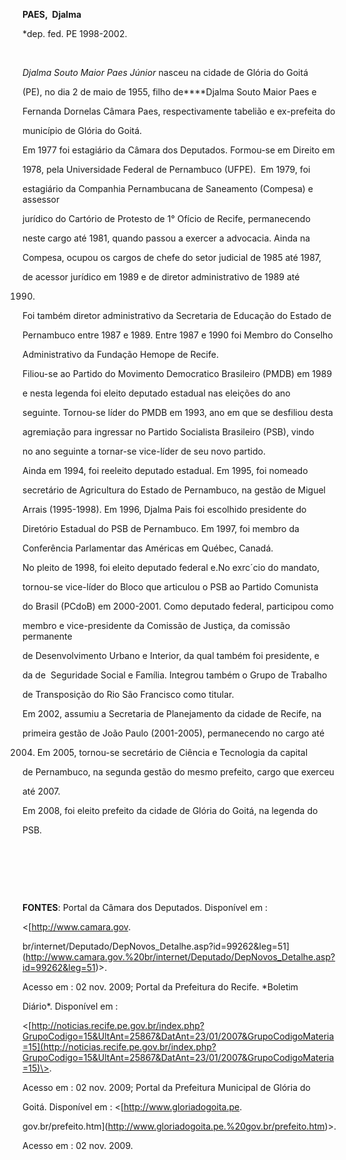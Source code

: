 **PAES,  Djalma**



\*dep. fed. PE 1998-2002.  



 



*Djalma Souto Maior Paes Júnior* nasceu na cidade de Glória do Goitá

(PE), no dia 2 de maio de 1955, filho de****Djalma Souto Maior Paes e

Fernanda Dornelas Câmara Paes, respectivamente tabelião e ex-prefeita do

município de Glória do Goitá.



Em 1977 foi estagiário da Câmara dos Deputados. Formou-se em Direito em

1978, pela Universidade Federal de Pernambuco (UFPE).  Em 1979, foi

estagiário da Companhia Pernambucana de Saneamento (Compesa) e assessor

jurídico do Cartório de Protesto de 1° Ofício de Recife, permanecendo

neste cargo até 1981, quando passou a exercer a advocacia. Ainda na

Compesa, ocupou os cargos de chefe do setor judicial de 1985 até 1987,

de acessor jurídico em 1989 e de diretor administrativo de 1989 até

1990.



Foi também diretor administrativo da Secretaria de Educação do Estado de

Pernambuco entre 1987 e 1989. Entre 1987 e 1990 foi Membro do Conselho

Administrativo da Fundação Hemope de Recife.



Filiou-se ao Partido do Movimento Democratico Brasileiro (PMDB) em 1989

e nesta legenda foi eleito deputado estadual nas eleições do ano

seguinte. Tornou-se líder do PMDB em 1993, ano em que se desfiliou desta

agremiação para ingressar no Partido Socialista Brasileiro (PSB), vindo

no ano seguinte a tornar-se vice-líder de seu novo partido.



Ainda em 1994, foi reeleito deputado estadual. Em 1995, foi nomeado

secretário de Agricultura do Estado de Pernambuco, na gestão de Miguel

Arrais (1995-1998). Em 1996, Djalma Pais foi escolhido presidente do

Diretório Estadual do PSB de Pernambuco. Em 1997, foi membro da

Conferência Parlamentar das Américas em Québec, Canadá.



No pleito de 1998, foi eleito deputado federal e.No exrc´cio do mandato,

tornou-se vice-líder do Bloco que articulou o PSB ao Partido Comunista

do Brasil (PCdoB) em 2000-2001. Como deputado federal, participou como

membro e vice-presidente da Comissão de Justiça, da comissão permanente

de Desenvolvimento Urbano e Interior, da qual também foi presidente, e

da de  Seguridade Social e Família. Integrou também o Grupo de Trabalho

de Transposição do Rio São Francisco como titular.



Em 2002, assumiu a Secretaria de Planejamento da cidade de Recife, na

primeira gestão de João Paulo (2001-2005), permanecendo no cargo até

2004. Em 2005, tornou-se secretário de Ciência e Tecnologia da capital

de Pernambuco, na segunda gestão do mesmo prefeito, cargo que exerceu

até 2007.



Em 2008, foi eleito prefeito da cidade de Glória do Goitá, na legenda do

PSB.



 



 



 



**FONTES**: Portal da Câmara dos Deputados. Disponível em :

\<[http://www.camara.gov.

br/internet/Deputado/DepNovos\_Detalhe.asp?id=99262&leg=51](http://www.camara.gov.%20br/internet/Deputado/DepNovos_Detalhe.asp?id=99262&leg=51)\>.

Acesso em : 02 nov. 2009; Portal da Prefeitura do Recife. *Boletim

Diário*. Disponível em :

\<[http://noticias.recife.pe.gov.br/index.php?GrupoCodigo=15&UltAnt=25867&DatAnt=23/01/2007&GrupoCodigoMateria=15](http://noticias.recife.pe.gov.br/index.php?GrupoCodigo=15&UltAnt=25867&DatAnt=23/01/2007&GrupoCodigoMateria=15)\>.

Acesso em : 02 nov. 2009; Portal da Prefeitura Municipal de Glória do

Goitá. Disponível em : \<[http://www.gloriadogoita.pe.

gov.br/prefeito.htm](http://www.gloriadogoita.pe.%20gov.br/prefeito.htm)\>.

Acesso em : 02 nov. 2009.



 



 

